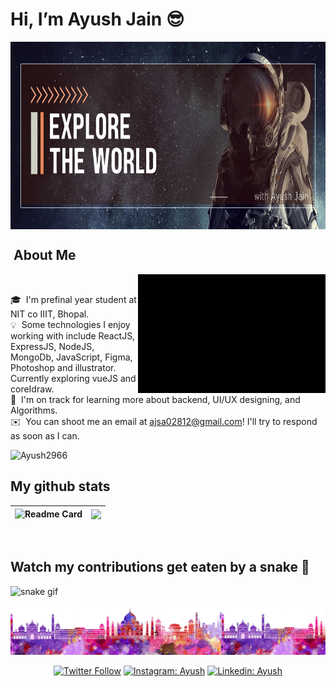 # Hi, I’m Ayush Jain 😎
<img alt="Night Coding" src="images/Ayush Jian (1).png" align="center" height="300rem" width="1010rem"/>
 


 
 
##  &nbsp;About Me 

 
 <img alt="Night Coding" src="GIFS/Untitled video - Made with Clipchamp.gif" align="right" height="190" width="300"/>
 <br>

🎓 &nbsp;I'm prefinal year student at NIT co IIIT, Bhopal.\
💡 &nbsp;Some technologies I enjoy working with include ReactJS, ExpressJS, NodeJS, MongoDb, JavaScript, Figma, Photoshop and illustrator. Currently exploring vueJS and coreIdraw.\
🌱 &nbsp;I'm on track for learning more about backend, UI/UX designing, and Algorithms.\
✉️ &nbsp;You can shoot me an email at ajsa02812@gmail.com! I'll try to respond as soon as I can.

<img src="https://komarev.com/ghpvc/?username=Ayush2966&label=Profile%20views&color=0e75b6&style=flat" alt="Ayush2966" />


## My github stats
| ![Readme Card](https://github-readme-stats.vercel.app/api/pin/?username=Ayush2966&repo=github-readme-stats) | <a href="https://github.com/Ayush2966/github-readme-stats"><img align="center" src="https://github-readme-stats.vercel.app/api/top-langs/?username=Ayush2966&layout=compact&theme=buefy&hide_border=true" /></a> |
| ------------- | ------------- |


<br>


## Watch my contributions get eaten by a snake 🐍
![snake gif](https://github.com/tanyarajhans/Actions/blob/output/github-contribution-grid-snake.svg)




<!---
Ayush2966/Ayush2966 is a ✨ special ✨ repository because its `README.md` (this file) appears on your GitHub profile.
You can click the Preview link to take a look at your changes.
---> 



<img src="footer.png"/>
<div align="center">

[![Twitter Follow](https://img.shields.io/twitter/follow/AyushJaun?label=Follow)](https://twitter.com/AyushJaun)
[![Instagram: Ayush](https://img.shields.io/badge/-Ayush-pink?style=flat-square&logo=Instagram&logoColor=white&link=https://www.instagram.com/_.ayuxxhh._/)](https://www.instagram.com/_.ayuxxhh._/)
[![Linkedin: Ayush](https://img.shields.io/badge/-Ayush-blue?style=flat-square&logo=Linkedin&logoColor=white&link=https://www.linkedin.com/in/ayush-jain-315b51228/)](https://www.linkedin.com/in/ayush-jain-315b51228/)
 </div>
 


